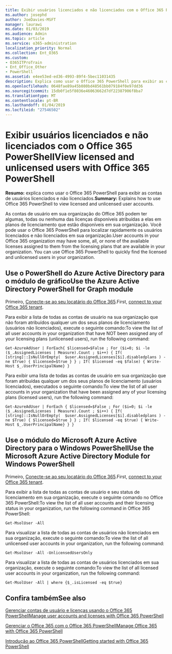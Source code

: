 ```yaml
---
title: Exibir usuários licenciados e não licenciados com o Office 365 PowerShell
ms.author: josephd
author: JoeDavies-MSFT
manager: laurawi
ms.date: 01/03/2019
ms.audience: Admin
ms.topic: article
ms.service: o365-administration
localization_priority: Normal
ms.collection: Ent_O365
ms.custom:
- O365ITProTrain
- Ent_Office_Other
- PowerShell
ms.assetid: e4ee53ed-ed36-4993-89f4-5bec11031435
description: Explica como usar o Office 365 PowerShell para exibir as contas de usuários licenciados e não licenciados.
ms.openlocfilehash: 0648fae89a45b080bd48561bb079184f0e97dd36
ms.sourcegitcommit: 15db0f1e5f8036e46063662d7df22387906f8ba7
ms.translationtype: MT
ms.contentlocale: pt-BR
ms.lasthandoff: 01/04/2019
ms.locfileid: "27546502"
---
```

# <a name="view-licensed-and-unlicensed-users-with-office-365-powershell"></a><span data-ttu-id="89255-103">Exibir usuários licenciados e não licenciados com o Office 365 PowerShell</span><span class="sxs-lookup"><span data-stu-id="89255-103">View licensed and unlicensed users with Office 365 PowerShell</span></span>

<span data-ttu-id="89255-104">**Resumo:** explica como usar o Office 365 PowerShell para exibir as contas de usuários licenciados e não licenciados.</span><span class="sxs-lookup"><span data-stu-id="89255-104">**Summary:** Explains how to use Office 365 PowerShell to view licensed and unlicensed user accounts.</span></span>
  
<span data-ttu-id="89255-p101">As contas de usuário em sua organização do Office 365 podem ter algumas, todas ou nenhuma das licenças disponíveis atribuídas a elas em planos de licenciamento que estão disponíveis em sua organização. Você pode usar o Office 365 PowerShell para localizar rapidamente os usuários licenciados e não licenciados em sua organização.</span><span class="sxs-lookup"><span data-stu-id="89255-p101">User accounts in your Office 365 organization may have some, all, or none of the available licenses assigned to them from the licensing plans that are available in your organization. You can use Office 365 PowerShell to quickly find the licensed and unlicensed users in your organization.</span></span>


## <a name="use-the-azure-active-directory-powershell-for-graph-module"></a><span data-ttu-id="89255-107">Use o PowerShell do Azure Active Directory para o módulo de gráfico</span><span class="sxs-lookup"><span data-stu-id="89255-107">Use the Azure Active Directory PowerShell for Graph module</span></span>

<span data-ttu-id="89255-108">Primeiro, [Conecte-se ao seu locatário do Office 365](connect-to-office-365-powershell.md#connect-with-the-azure-active-directory-powershell-for-graph-module).</span><span class="sxs-lookup"><span data-stu-id="89255-108">First, [connect to your Office 365 tenant](connect-to-office-365-powershell.md#connect-with-the-azure-active-directory-powershell-for-graph-module).</span></span>
 
<span data-ttu-id="89255-109">Para exibir a lista de todas as contas de usuário na sua organização que não foram atribuídos qualquer um dos seus planos de licenciamento (usuários não licenciados), execute o seguinte comando:</span><span class="sxs-lookup"><span data-stu-id="89255-109">To view the list of all user accounts in your organization that have NOT been assigned any of your licensing plans (unlicensed users), run the following command:</span></span>
  
```
Get-AzureAdUser | ForEach{ $licensed=$False ; For ($i=0; $i -le ($_.AssignedLicenses | Measure).Count ; $i++) { If( [string]::IsNullOrEmpty(  $user.AssignedLicenses[$i].disabledplans ) -ne $True) { $licensed=$true } } ; If( $licensed -eq $false) { Write-Host $_.UserPrincipalName} }
```

<span data-ttu-id="89255-110">Para exibir uma lista de todas as contas de usuário em sua organização que foram atribuídas qualquer um dos seus planos de licenciamento (usuários licenciados), executados o seguinte comando:</span><span class="sxs-lookup"><span data-stu-id="89255-110">To view the list of all user accounts in your organization that have been assigned any of your licensing plans (licensed users), run the following command:</span></span>
  
```
Get-AzureAdUser | ForEach { $licensed=$False ; For ($i=0; $i -le ($_.AssignedLicenses | Measure).Count ; $i++) { If( [string]::IsNullOrEmpty(  $user.AssignedLicenses[$i].disabledplans ) -ne $True) { $licensed=$true } } ; If( $licensed -eq $true) { Write-Host $_.UserPrincipalName} } }
```

## <a name="use-the-microsoft-azure-active-directory-module-for-windows-powershell"></a><span data-ttu-id="89255-111">Use o módulo do Microsoft Azure Active Directory para o Windows PowerShell</span><span class="sxs-lookup"><span data-stu-id="89255-111">Use the Microsoft Azure Active Directory Module for Windows PowerShell</span></span>

<span data-ttu-id="89255-112">Primeiro, [Conecte-se ao seu locatário do Office 365](connect-to-office-365-powershell.md#connect-with-the-microsoft-azure-active-directory-module-for-windows-powershell).</span><span class="sxs-lookup"><span data-stu-id="89255-112">First, [connect to your Office 365 tenant](connect-to-office-365-powershell.md#connect-with-the-microsoft-azure-active-directory-module-for-windows-powershell).</span></span>

<span data-ttu-id="89255-113">Para exibir a lista de todas as contas de usuário e seu status de licenciamento em sua organização, execute o seguinte comando no Office 365 PowerShell:</span><span class="sxs-lookup"><span data-stu-id="89255-113">To view the list of all user accounts and their licensing status in your organization, run the following command in Office 365 PowerShell:</span></span>
  
```
Get-MsolUser -All
```

<span data-ttu-id="89255-114">Para visualizar a lista de todas as contas de usuários não licenciados em sua organização, execute o seguinte comando:</span><span class="sxs-lookup"><span data-stu-id="89255-114">To view the list of all unlicensed user accounts in your organization, run the following command:</span></span>
  
```
Get-MsolUser -All -UnlicensedUsersOnly
```

<span data-ttu-id="89255-115">Para visualizar a lista de todas as contas de usuários licenciados em sua organização, execute o seguinte comando:</span><span class="sxs-lookup"><span data-stu-id="89255-115">To view the list of all licensed user accounts in your organization, run the following command:</span></span>
  
```
Get-MsolUser -All | where {$_.isLicensed -eq $true}
```

## <a name="see-also"></a><span data-ttu-id="89255-116">Confira também</span><span class="sxs-lookup"><span data-stu-id="89255-116">See also</span></span>

[<span data-ttu-id="89255-117">Gerenciar contas de usuário e licenças usando o Office 365 PowerShell</span><span class="sxs-lookup"><span data-stu-id="89255-117">Manage user accounts and licenses with Office 365 PowerShell</span></span>](manage-user-accounts-and-licenses-with-office-365-powershell.md)
  
[<span data-ttu-id="89255-118">Gerenciar o Office 365 com o Office 365 PowerShell</span><span class="sxs-lookup"><span data-stu-id="89255-118">Manage Office 365 with Office 365 PowerShell</span></span>](manage-office-365-with-office-365-powershell.md)
  
[<span data-ttu-id="89255-119">Introdução ao Office 365 PowerShell</span><span class="sxs-lookup"><span data-stu-id="89255-119">Getting started with Office 365 PowerShell</span></span>](getting-started-with-office-365-powershell.md)
